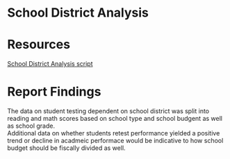 # School District Analysis

# Resources
[School District Analysis script](https://github.com/vzhang90/School_District_Analysis/blob/main/Student_Data_Challenge_Starter_Code.ipynb)

# Report Findings
The data on student testing dependent on school district was split into reading and math scores based on school type and school budgent as well as school grade.  
Additional data on whether students retest performance yielded a positive trend or decline in acadmeic performace would be indicative to how school budget should be fiscally divided as well.
